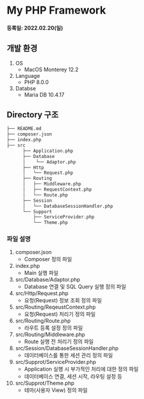 # My PHP Framework

#### 등록일: 2022.02.20(일)

## 개발 환경

1. OS
    - MacOS Monterey 12.2
2. Language
    - PHP 8.0.0
3. Databse
    - Maria DB 10.4.17

## Directory 구조

```bash
├── README.md
├── composer.json
├── index.php
├── src
      ├── Application.php
      ├── Database
      │    └── Adaptor.php
      ├── Http
      │   └── Request.php
      ├── Routing
      │   ├── Middleware.php
      │   ├── RequestContext.php
      │   └── Route.php
      ├── Session
      │   └── DatabaseSessionHandler.php
      └── Support
          ├── ServiceProvider.php
          └── Theme.php
```

### 파일 설명

1. composer.json
    - Composer 정의 파일
2. index.php
    - Main 실행 파일
3. src/Database/Adaptor.php
    - Database 연결 및 SQL Query 실행 정의 파일
4. src/Http/Request.php
    - 요청(Request) 정보 조회 정의 파일
5. src/Routing/ReqeustContext.php
    - 요청(Request) 처리기 정의 파일
6. src/Routing/Route.php
    - 라우트 등록 설정 정의 파일
7. src/Routing/Middleware.php
    - Route 실행 전 처리기 정의 파일
8. src/Session/DatabaseSessionHandler.php
    - 데이터베이스를 통한 세션 관리 정의 파일
9. src/Supprot/ServiceProvider.php
    - Application 실행 시 부가적인 처리에 대한 정의 파일
    - 데이터베이스 연결, 세션 시작, 라우팅 설정 등
10. src/Supprot/Theme.php
    - 테마(사용자 View) 정의 파일